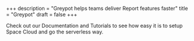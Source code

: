 +++
description = "Greypot helps teams deliver Report features faster"
title = "Greypot"
draft = false
+++

Check out our Documentation and Tutorials to see how easy it is to setup Space Cloud and go the serverless way.